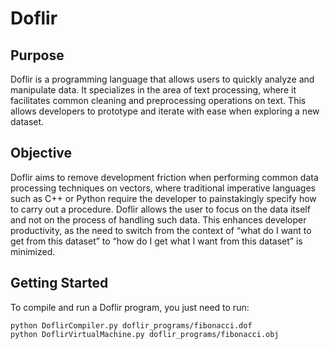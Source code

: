 # Doflir
## Purpose
Doflir is a programming language that allows users to quickly analyze and manipulate data. It specializes in the area of text processing, where it facilitates common cleaning and preprocessing operations on text. This allows developers to prototype and iterate with ease when exploring a new dataset.

## Objective
Doflir aims to remove development friction when performing common data processing techniques on vectors, where traditional imperative languages such as C++ or Python require the developer to painstakingly specify how to carry out a procedure. Doflir allows the user to focus on the data itself and not on the process of handling such data. This enhances developer productivity, as the need to switch from the context of “what do I want to get from this dataset” to “how do I get what I want from this dataset” is minimized.

## Getting Started

To compile and run a Doflir program, you just need to run:
```
python DoflirCompiler.py doflir_programs/fibonacci.dof
python DoflirVirtualMachine.py doflir_programs/fibonacci.obj
```
